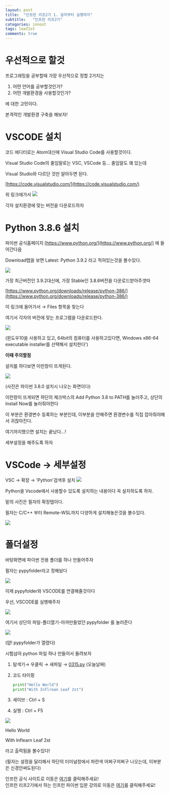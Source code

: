 ```yaml
---
layout: post
title:  "인프런 리프2기 1. 설치부터 실행까지"
subtitle:   "인프런 리프2기"
categories: innout
tags: leaf2st
comments: true
---
```



# 우선적으로 할것

프로그래밍을 공부할때 가장 우선적으로 정할 2가지는

1. 어떤 언어를 공부할것인가?
2. 어떤 개발환경을 사용할것인가?

에 대한 고민이다.

본격적인 개발환경 구축을 해보자!

# VSCODE 설치

코드 에디터로는 Atom대신에 Visual Studio Code를 사용할것이다.

Visual Studio Code의 줄임말로는 VSC, VSCode 등... 줄임말도 꽤 있는데 

Visual Studio와 다르단 것만 알아두면 된다.

[https://code.visualstudio.com/](https://code.visualstudio.com/)

위 링크에가서
<img src="/assets/img/202103/0315/1VSC.jpg">  


각자 설치환경에 맞는 버전을 다운로드하자

# Python 3.8.6 설치

파이썬 공식홈페이지 [https://www.python.org/](https://www.python.org/) 에 들어간다음

Download탭을 보면 Latest: Python 3.9.2 라고 적혀있는것을 볼수있다.

<img src="/assets/img/202103/0315/2Python.jpg">  

가장 최근버전인 3.9.2대신에, 가장 Stable인 3.8.6버전을 다운로드받아주겟따

[https://www.python.org/downloads/release/python-386/](https://www.python.org/downloads/release/python-386/)

이 링크에 들어가서 → Files 항목을 찾는다 

여기서 각자의 버전에 맞는 프로그램을 다운로드한다.


<img src="/assets/img/202103/0315/3version.jpg">  

(윈도우10을 사용하고 있고, 64bit의 컴퓨터를 사용하고있다면, Windows x86-64 executable installer를 선택해서 설치한다')

**이때 주의할점**

설치를 하다보면 이런창이 뜨게된다.

<img src="/assets/img/202103/0315/4Attention.jpg">  

(사진은 파이썬 3.8.0 설치시 나오는 화면이다)

이런창이 뜨게되면 하단의 체크박스의 Add Python 3.8 to PATH를 눌러주고, 상단의 Install Now를 눌러줘야한다

이 부분은 환경변수 등록하는 부분인데, 이부분을 안해주면 환경변수를 직접 잡아줘야해서 귀찮아진다.

여기까지했으면 설치는 끝났다...! 

세부설정을 해주도록 하자

# VSCode → 세부설정

VSC → 확장 → 'Python'검색후 설치
<img src="/assets/img/202103/0315/5marketplace.jpg">  

Python을 Vscode에서 사용할수 있도록 설치하는 내용이다 꼭 설치하도록 하자.

밑의 사진은 필자의 확장탭이다. 

필자는 C/C++ 부터 Remote-WSL까지 다양하게 설치해놓은것을 볼수있다.

<img src="/assets/img/202103/0315/6Extension.jpg">  

# 폴더설정

바탕화면에 파이썬 전용 폴더를 하나 만들어주자

필자는 pypyfolder라고 정해놨다

<img src="/assets/img/202103/0315/7pypyfolder.jpg">  

이제 pypyfolder와 VSCODE를 연결해줄것이다

우선, VSCODE를 실행해주자

<img src="/assets/img/202103/0315/8IMG1.jpg">  

여기서 상단의 파일-폴더열기-아까만들었던 pypyfolder 를 눌러준다

<img src="/assets/img/202103/0315/8IMG2.jpg">  

(얍! pypyfolder가 열렸다)

시험삼아 python 파일 하나 만들어서 돌려보자

1. 탐색기→ 우클릭 → 새파일 → [0315.py](http://0315.py) (오늘날짜)
2. 코드 타이핑

    ```python
    print("Hello World")
    print("With Inflrean Leaf 2st")
    ```

3. 세이브 : Ctrl + S 
4. 실행 : Ctrl + F5

<img src="/assets/img/202103/0315/8IMG3.jpg">  

Hello World

With Inflearn Leaf 2st 

라고 출력됨을 볼수있다!

(필자는 설정을 달리해서 하단의 터미널창에서 파란색 어쩌구저쩌구 나오는데, 이부분은 신경안써도된다)  

인프런 공식 사이트로 이동은 [여기](https://www.inflearn.com/)를 클릭해주세요!  
인프런 리프2기에서 하는 인프런 파이썬 입문 강의로 이동은 [여기](https://www.inflearn.com/course/%ED%94%84%EB%A1%9C%EA%B7%B8%EB%9E%98%EB%B0%8D-%ED%8C%8C%EC%9D%B4%EC%8D%AC-%EC%9E%85%EB%AC%B8-%EC%9D%B8%ED%94%84%EB%9F%B0-%EC%98%A4%EB%A6%AC%EC%A7%80%EB%84%90)를 클릭해주세요!  